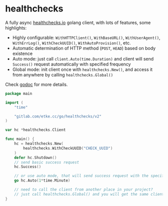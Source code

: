 # healthchecks

A fully async [healthchecks.io](https://github.com/healthchecks/healthchecks) golang client, with lots of features, some highlights:

* Highly configurable: `WithHTTPClient()`, `WithBaseURL()`, `WithUserAgent()`, `WithErrLog()`, `WithCheckUUID()`, `WithAutoProvision()`, etc.
* Automatic determination of HTTP method (`POST`, `HEAD`) based on body existence
* Auto mode: just call `client.Auto(time.Duration)` and client will send `Success()` request automatically with specified frequency
* Global mode: init client once with `healthchecks.New()`, and access it from anywhere by calling `healthchecks.Global()`

Check [godoc](https://pkg.go.dev/gitlab.com/etke.cc/go/healthchecks/v2) for more details.

```go
package main

import (
    "time"

    "gitlab.com/etke.cc/go/healthchecks/v2"
)

var hc *healthchecks.Client

func main() {
    hc = healthchecks.New(
        healthchecks.WithCheckUUID("CHECK_UUID")
    )
    defer hc.Shutdown()
    // send basic success request
    hc.Success()

    // or use auto mode, that will send success request with the specified frequency
    go hc.Auto(1*time.Minute)

    // need to call the client from another place in your project?
    // just call healthchecks.Global() and you will get the same client
}
```
